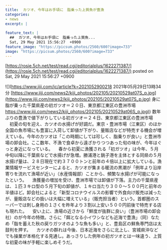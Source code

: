 ```yaml
---
title:  カツオ、今年はお手頃に　脂乗った上質魚が豊漁  
categories:
- news
excerpt: |
  
feature_text: |
  ##  カツオ、今年はお手頃に　脂乗った上質魚...
  Sat, 29 May 2021 15:56:27  +0900
feature_image: "https://picsum.photos/2560/600?image=733"
image: "https://picsum.photos/2560/600?image=733"
---
```


[https://rosie.5ch.net/test/read.cgi/editorialplus/1622271387/](https://rosie.5ch.net/test/read.cgi/editorialplus/1622271387/)
posted on Sat, 29 May 2021 15:56:27  +0900

<!--more-->

![](https://www.jiji.com/jc/article?k=2021052900218 2021年05月29日13時34分 [https://www.jiji.com/news2/kiji_photos/202105/20210529at07S_p.jpg](https://www.jiji.com/news2/kiji_photos/202105/20210529at07S_p.jpg) 身に脂が乗った千葉県産の初ガツオ＝２０日、東京都江東区の豊洲市場 [https://www.jiji.com/news2/kiji_photos/202105/20210529at06S_p.jpg)](https://www.jiji.com/news2/kiji_photos/202105/20210529at06S_p.jpg)) 数年ぶりの豊漁で値下がりしている初ガツオ＝２４日、東京都江東区の豊洲市場 　初夏の旬を迎え、カツオの水揚げが好調だ。東京・豊洲市場（江東区）のほか全国の魚市場にも豊富に入荷して卸値が下がり、量販店などが特売する機会が増えている。今年のカツオは「この時期にしては珍しく、脂乗りが良い」と豊洲市場の卸会社。ここ数年、不漁で食卓から遠ざかりつつあった旬の味が、今年はぐっと身近になっている。 　春から初夏に漁獲される「初ガツオ」は今年、５月中旬以降に千葉県などで水揚げが急増。勝浦港と銚子港を主体とする同県の５月水揚げ量は、２８日現在で約３７００トンと前年の４倍以上に拡大している。漁業情報サービスセンターによると、カツオが集まる暖流の黒潮が「例年より沿岸寄りを流れて漁場が近い」（水産情報部）ことから、頻繁な水揚げが可能になったという。 　漁獲量の増加を受け、豊洲市場では卸値が下落。主力の千葉県産は、１匹３キロ型の５月下旬の卸値が、１キロ当たり３００〜５００円と前年の半値ほど。卸会社によると「新型コロナウイルスの影響で外食向け販売は減ったが、量販店などの扱いは大幅に増えている」（販売担当者）という。首都圏のスーパーでは刺し身用の１さくを昨年より３割以上安い５００円前後で特売する店も現れた。 　安い上に、漁場の近さから「鮮度が抜群に良い」（豊洲市場の卸会社）のが今年の特徴。さらに「餌となる小イワシなども近海で豊漁」（同）なため「脂を蓄えた秋の戻りガツオのような魚も多い」と、豊島区の鮮魚専門店は太鼓判を押す。 　カツオの群れは今後、日本近海をさらに北上し、宮城県沖などでも操業が本格化する見通し。あっさりした例年の初ガツオとは一味違う、上質な初夏の味が手軽に楽しめそうだ。
